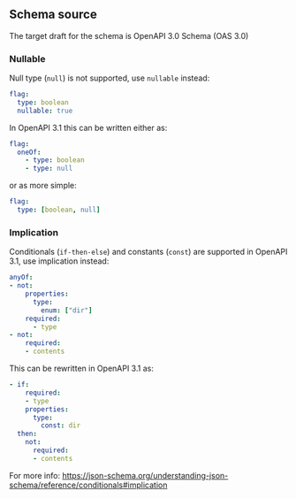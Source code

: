 ## Schema source

The target draft for the schema is OpenAPI 3.0 Schema (OAS 3.0)

### Nullable

Null type (`null`) is not supported, use `nullable` instead:

```yaml
flag:
  type: boolean
  nullable: true
```

In OpenAPI 3.1 this can be written either as:

```yaml
flag:
  oneOf:
    - type: boolean
    - type: null
```

or as more simple:

```yaml
flag:
  type: [boolean, null]
```

### Implication

Conditionals (`if-then-else`) and constants (`const`) are supported in OpenAPI 3.1, use implication instead:

```yaml
anyOf:
- not:
    properties:
      type:
        enum: ["dir"]
    required:
      - type
- not:
    required:
    - contents   
```

This can be rewritten in OpenAPI 3.1 as:

```yaml
- if:
    required:
    - type
    properties:
      type:
        const: dir
  then:
    not:
      required:
      - contents
```

For more info:
https://json-schema.org/understanding-json-schema/reference/conditionals#implication

